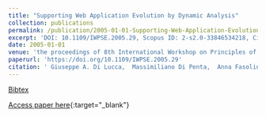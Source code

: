 ```yaml
---
title: "Supporting Web Application Evolution by Dynamic Analysis"
collection: publications
permalink: /publication/2005-01-01-Supporting-Web-Application-Evolution-by-Dynamic-Analysis
excerpt: 'DOI: 10.1109/IWPSE.2005.29, Scopus ID: 2-s2.0-33846534218, Cited by: 11'
date: 2005-01-01
venue: 'the proceedings of 8th International Workshop on Principles of Software Evolution (IWPSE 2005), 5-7 September 2005, Lisbon, Portugal'
paperurl: 'https://doi.org/10.1109/IWPSE.2005.29'
citation: ' Giuseppe A. Di Lucca,  Massimiliano Di Penta,  Anna Fasolino,  Porfirio Tramontana, &quot;Supporting Web Application Evolution by Dynamic Analysis.&quot; the proceedings of 8th International Workshop on Principles of Software Evolution (IWPSE 2005), 5-7 September 2005, Lisbon, Portugal, 2005.'
---
```

[Bibtex](https://dblp.org/rec/bib/conf/iwpse/LuccaPFT05)

[Access paper here](https://doi.org/10.1109/IWPSE.2005.29){:target="_blank"}
